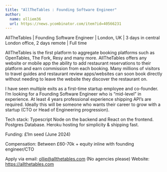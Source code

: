 ```yaml
---
title: "AllTheTables : Founding Software Engineer"
author:
  name: olliem36
  url: https://news.ycombinator.com/item?id=40566231
---
```

AllTheTables | Founding Software Engineer | London, UK | 3 days in central London office, 2 days remote | Full time

AllTheTables is the first platform to aggregate booking platforms such as OpenTables, The Fork, Resy and many more. AllTheTables offers any website or mobile app the ability to add restaurant reservations to their platform and earn commission from each booking. Many millions of visitors to travel guides and restaurant review apps&#x2F;websites can soon book directly without needing to leave the website they discover the restaurant on.

I have seen multiple exits as a first-time startup employee and co-founder. I’m looking for a Founding Software Engineer who is “mid-level” in experience. At least 4 years professional experience shipping API’s are required. Ideally this will be someone who wants their career to grow with a startup (CTO or Head of Engineering progression).

Tech stack: Typescript Node on the backend and React on the frontend. Postgres Database. Heroku hosting for simplicity &amp; shipping fast.

Funding: £1m seed (June 2024)

Compensation: Between £60-70k + equity inline with founding engineer&#x2F;CTO

Apply via email: ollie@allthetables.com  (No agencies please)
Website: <a href="https:&#x2F;&#x2F;allthetables.com" rel="nofollow">https:&#x2F;&#x2F;allthetables.com</a>
